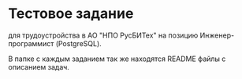 # Тестовое задание
для трудоустройства в АО "НПО РусБИТех" на позицию Инженер-программист (PostgreSQL).

В папке с каждым заданием так же находятся README файлы с описанием задач.
